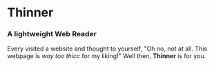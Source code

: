 # Thinner

### A lightweight Web Reader

Every visited a website and thought to yourself, "Oh no, not at all. This webpage is _way too thicc_ for my liking!" Well then, **Thinner** is for you.
